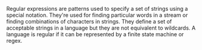 Regular expressions are patterns used to specify a set of strings using a special notation. They're used for finding particular words in a stream or finding combinations of characters in strings. They define a set of acceptable strings in a language but they are not equivalent to wildcards. A language is regular if it can be represented by a finite state machine or regex.